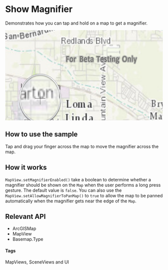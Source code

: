 # Show Magnifier
Demonstrates how you can tap and hold on a map to get a magnifier.

![Show Magnifier App](show-magnifier.png)

## How to use the sample
Tap and drag your finger across the map to move the magnifier across the map.

## How it works
`MapView.setMagnifierEnabled()` take a boolean to determine whether a magnifier should be shown on the `Map` when the user performs a long press gesture.  The default value is `false`.  You can also use the `MapView.setAllowMagnifierToPanMap()` to `true` to allow the map to be panned automatically when the magnifier gets near the edge of the `Map`.

## Relevant API
* ArcGISMap
* MapView
* Basemap.Type

#### Tags
MapViews, SceneViews and UI